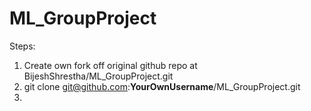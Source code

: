 # ML_GroupProject

Steps: 
1. Create own fork off original github repo at BijeshShrestha/ML_GroupProject.git
2. git clone git@github.com:**YourOwnUsername**/ML_GroupProject.git
3. 
